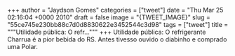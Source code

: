 
+++
author = "Jaydson Gomes"
categories = ["tweet"]
date = "Thu Mar 25 02:16:04 +0000 2010"
draft = false
image = "{TWEET_IMAGE}"
slug = "55ce745e230bb88c7d0d8830622e3452544c3d98"
tags = ["tweet"]
title = """Utilidade pública: O refr..."""
+++
Utilidade pública: O refrigerante Charrua é a pior bebida do RS. Antes tivesso ouvido o diabinho e comprado uma Polar.
